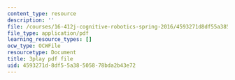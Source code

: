 ```yaml
---
content_type: resource
description: ''
file: /courses/16-412j-cognitive-robotics-spring-2016/4593271d8df55a38505878bda2b43e72_Tmhe33f9mWA.pdf
file_type: application/pdf
learning_resource_types: []
ocw_type: OCWFile
resourcetype: Document
title: 3play pdf file
uid: 4593271d-8df5-5a38-5058-78bda2b43e72
---
```

